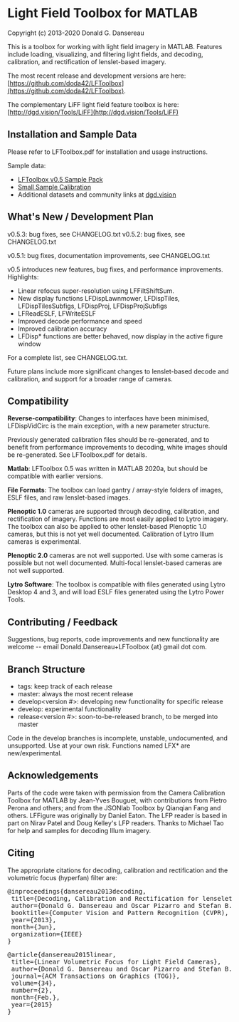 # Light Field Toolbox for MATLAB

Copyright (c) 2013-2020 Donald G. Dansereau

This is a toolbox for working with light field imagery in MATLAB. Features include loading, visualizing, and filtering light fields, and decoding, calibration, and rectification of lenslet-based imagery.

The most recent release and development versions are here: [https://github.com/doda42/LFToolbox](https://github.com/doda42/LFToolbox).

The complementary LiFF light field feature toolbox is here: [http://dgd.vision/Tools/LiFF](http://dgd.vision/Tools/LiFF)

## Installation and Sample Data
Please refer to LFToolbox.pdf for installation and usage instructions.

Sample data:

* [LFToolbox v0.5 Sample Pack](http://www-personal.acfr.usyd.edu.au/donald/LFToolbox0.5_Samples.zip)
* [Small Sample Calibration](http://www-personal.acfr.usyd.edu.au/ddan1654/PlenCalSmallExample.zip)
* Additional datasets and community links at [dgd.vision](http://dgd.vision/Tools/LFToolbox)

## What's New / Development Plan
v0.5.3: bug fixes, see CHANGELOG.txt
v0.5.2: bug fixes, see CHANGELOG.txt

v0.5.1: bug fixes, documentation improvements, see CHANGELOG.txt

v0.5 introduces new features, bug fixes, and performance improvements. Highlights:
* Linear refocus super-resolution using LFFiltShiftSum.
* New display functions LFDispLawnmower, LFDispTiles, LFDispTilesSubfigs, LFDispProj, LFDispProjSubfigs
* LFReadESLF, LFWriteESLF
* Improved decode performance and speed
* Improved calibration accuracy
* LFDisp* functions are better behaved, now display in the active figure window

For a complete list, see CHANGELOG.txt.

Future plans include more significant changes to lenslet-based decode and calibration, and support for a broader range of cameras.

## Compatibility

**Reverse-compatibility**: Changes to interfaces have been minimised, LFDispVidCirc is the main exception, with a new parameter structure.

Previously generated calibration files should be re-generated, and to benefit from performance improvements to decoding, white images should be re-generated. See LFToolbox.pdf for details.

**Matlab**: LFToolbox 0.5 was written in MATLAB 2020a, but should be compatible with earlier versions.

**File Formats**: The toolbox can load gantry / array-style folders of images, ESLF files, and raw lenslet-based images.

**Plenoptic 1.0** cameras are supported through decoding, calibration, and rectification of imagery. Functions are most easily applied to Lytro imagery. The toolbox can also be applied to other lenslet-based Plenoptic 1.0 cameras, but this is not yet well documented. Calibration of Lytro Illum cameras is experimental.

**Plenoptic 2.0** cameras are not well supported. Use with some cameras is possible but not well documented. Multi-focal lenslet-based cameras are not well supported.

**Lytro Software**: The toolbox is compatible with files generated using Lytro Desktop 4 and 3, and will load ESLF files generated using the Lytro Power Tools.

## Contributing / Feedback
Suggestions, bug reports, code improvements and new functionality are welcome -- email Donald.Dansereau+LFToolbox {at} gmail dot com.

## Branch Structure
* tags: keep track of each release
* master: always the most recent release
* develop<version #>: developing new functionality for specific release
* develop: experimental functionality
* release<version #>: soon-to-be-released branch, to be merged into master

Code in the develop branches is incomplete, unstable, undocumented, and unsupported. Use at your own risk. Functions named LFX* are new/experimental.

## Acknowledgements
Parts of the code were taken with permission from the Camera Calibration Toolbox for MATLAB by Jean-Yves Bouguet, with contributions from Pietro Perona and others; and from the JSONlab Toolbox by Qianqian Fang and others. LFFigure was originally by Daniel Eaton. The LFP reader is based in part on Nirav Patel and Doug Kelley's LFP readers. Thanks to Michael Tao for help and samples for decoding Illum imagery.

## Citing
The appropriate citations for decoding, calibration and rectification and the volumetric focus (hyperfan) filter are:

<pre>@inproceedings{dansereau2013decoding,
 title={Decoding, Calibration and Rectification for lenselet-Based Plenoptic Cameras},
 author={Donald G. Dansereau and Oscar Pizarro and Stefan B. Williams},
 booktitle={Computer Vision and Pattern Recognition (CVPR), IEEE Conference on},
 year={2013},
 month={Jun},
 organization={IEEE}
}</pre>

<pre>@article{dansereau2015linear, 
 title={Linear Volumetric Focus for Light Field Cameras},
 author={Donald G. Dansereau and Oscar Pizarro and Stefan B. Williams},
 journal={ACM Transactions on Graphics (TOG)},
 volume={34},
 number={2},
 month={Feb.},
 year={2015}
}</pre>

